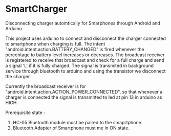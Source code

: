 # SmartCharger
Disconnecting charger automtically for Smarphones through Android and Arduino

This project uses arduino to connect and disconnect the charger connected to smartphone when charging is full.
The intent "android.intent.action.BATTERY_CHANGED" is fired whenever the percentage to battery level increases or decreases.
The broadcast receiver is registered to receive that broadcast and check for a full charge and send a signal 'L' if it is fully charged.
The signal is transmited in background service through bluetooth to arduino and using the transistor we disconnect the charger.

Currently the broadcast receiver is for "android.intent.action.ACTION_POWER_CONNECTED", so that whenever a charger is connected the signal is transmitted to led at pin 13 in arduino as HIGH.

Prerequisite state : 
1. HC-05 Bluetooth module must be paired to the smaprtphone.
2. Bluetooth Adapter of Smartphone must me in ON state.

